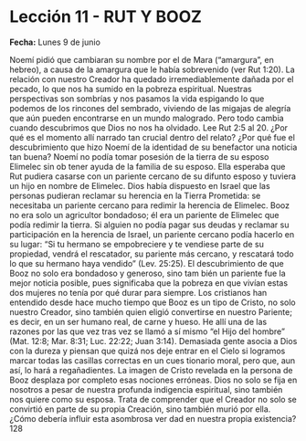 # Lección 11 - RUT Y BOOZ

**Fecha:** Lunes 9 de junio


Noemí pidió que cambiaran su nombre por el de Mara (“amargura”, en hebreo), a causa de la amargura que le había sobrevenido (ver Rut 1:20). La relación con nuestro Creador ha quedado irremediablemente dañada por el pecado, lo que nos ha sumido en la pobreza espiritual. Nuestras perspectivas son sombrías y nos pasamos la vida espigando lo que podemos de los rincones del sembrado, viviendo de las migajas de alegría que aún pueden encontrarse en un mundo malogrado. Pero todo cambia cuando descubrimos que Dios no nos ha olvidado. Lee Rut 2:5 al 20. ¿Por qué es el momento allí narrado tan crucial dentro del relato? ¿Por qué fue el descubrimiento que hizo Noemí de la identidad de su benefactor una noticia tan buena? Noemí no podía tomar posesión de la tierra de su esposo Elimelec sin ob­ tener ayuda de la familia de su esposo. Ella esperaba que Rut pudiera casarse con un pariente cercano de su difunto esposo y tuviera un hijo en nombre de Elimelec. Dios había dispuesto en Israel que las personas pudieran reclamar su herencia en la Tierra Prometida: se necesitaba un pariente cercano para redimir la herencia de Elimelec. Booz no era solo un agricultor bondadoso; él era un pariente de Elimelec que podía redimir la tierra. Si alguien no podía pagar sus deudas y reclamar su participación en la herencia de Israel, un pariente cercano podía hacerlo en su lugar: “Si tu hermano se empobreciere y te vendiese parte de su propiedad, vendrá el rescatador, su pariente más cercano, y rescatará todo lo que su hermano haya vendido” (Lev. 25:25). El descubrimiento de que Booz no solo era bondadoso y generoso, sino tam­ bién un pariente fue la mejor noticia posible, pues significaba que la pobreza en que vivían estas dos mujeres no tenía por qué durar para siempre. Los cristianos han entendido desde hace mucho tiempo que Booz es un tipo de Cristo, no solo nuestro Creador, sino también quien eligió convertirse en nuestro Pariente; es decir, en un ser humano real, de carne y hueso. He allí una de las razones por las que vez tras vez se llamó a sí mismo “el Hijo del hombre” (Mat. 12:8; Mar. 8:31; Luc. 22:22; Juan 3:14). Demasiada gente asocia a Dios con la dureza y piensan que quizá nos deje entrar en el Cielo si logramos marcar todas las casillas correctas en un cues­ tionario moral, pero que, aun así, lo hará a regañadientes. La imagen de Cristo revelada en la persona de Booz desplaza por completo esas nociones erróneas. Dios no solo se fija en nosotros a pesar de nuestra profunda indigencia espiritual, sino también nos quiere como su esposa. Trata de comprender que el Creador no solo se convirtió en parte de su propia Creación, sino también murió por ella. ¿Cómo debería influir esta asombrosa ver­ dad en nuestra propia existencia? 128